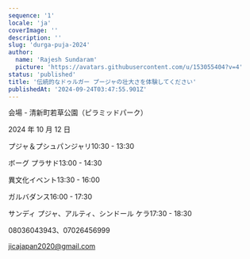 ```yaml
---
sequence: '1'
locale: 'ja'
coverImage: ''
description: ''
slug: 'durga-puja-2024'
author:
  name: 'Rajesh Sundaram'
  picture: 'https://avatars.githubusercontent.com/u/153055404?v=4'
status: 'published'
title: '伝統的なドゥルガー プージャの壮大さを体験してください'
publishedAt: '2024-09-24T03:47:55.901Z'
---
```


会場 - 清新町若草公園（ピラミッドパーク）

2024 年 10 月 12 日

プジャ＆プシュパンジャリ10:30 - 13:30

ボーグ プラサド13:00 - 14:30

異文化イベント13:30 - 16:00

ガルバダンス16:00 - 17:30

サンディ プジャ、アルティ、シンドール ケラ17:30 - 18:30

08036043943、07026456999

jicajapan2020@gmail.com